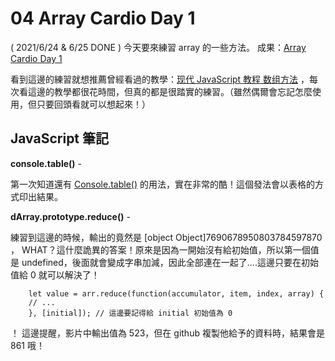 
# 04 Array Cardio Day 1
( 2021/6/24 & 6/25 DONE ) 今天要來練習 array 的一些方法。
成果：[Array Cardio Day 1](https://alice-nor.github.io/JavaScript30/04%20-%20Array%20Cardio%20Day%201/index.html) 

看到這邊的練習就想推薦曾經看過的教學：[现代 JavaScript 教程 数组方法](https://zh.javascript.info/array-methods) ，每次看這邊的教學都很花時間，但真的都是很踏實的練習。（雖然偶爾會忘記怎麼使用，但只要回頭看就可以想起來！）

## JavaScript 筆記 ##

**console.table()** - 

第一次知道還有 [Console.table()](https://developer.mozilla.org/zh-CN/docs/Web/API/Console/table) 的用法，實在非常的酷！這個發法會以表格的方式印出結果。

**dArray.prototype.reduce()** - 

練習到這邊的時候，輸出的竟然是 [object Object]7690678950803784597870 ， WHAT？這什麼詭異的答案！原來是因為一開始沒有給初始值，所以第一個值是 undefined，後面就會變成字串加減，因此全部連在一起了....這邊只要在初始值給 0 就可以解決了！

        let value = arr.reduce(function(accumulator, item, index, array) {
        // ...
        }, [initial]); // 這邊要記得給 initial 初始值為 0

！ 這邊提醒，影片中輸出值為 523，但在 github 複製他給予的資料時，結果會是 861 哦！
